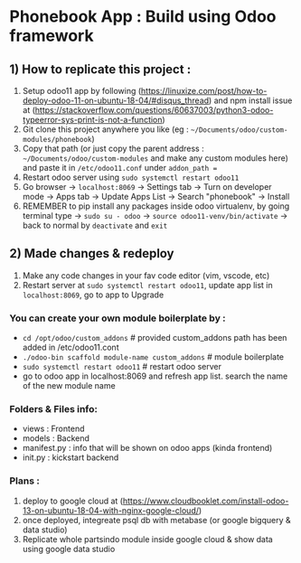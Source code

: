 # Phonebook App : Build using Odoo framework

## 1) How to replicate this project :

1. Setup odoo11 app by following (https://linuxize.com/post/how-to-deploy-odoo-11-on-ubuntu-18-04/#disqus_thread) and npm install issue at (https://stackoverflow.com/questions/60637003/python3-odoo-typeerror-sys-print-is-not-a-function)
2. Git clone this project anywhere you like (eg : `~/Documents/odoo/custom-modules/phonebook`)
3. Copy that path (or just copy the parent address : `~/Documents/odoo/custom-modules` and make any custom modules here) and paste it in `/etc/odoo11.conf` under `addon_path =`
4. Restart odoo server using `sudo systemctl restart odoo11`
5. Go browser -> `localhost:8069` -> Settings tab -> Turn on developer mode -> Apps tab -> Update Apps List -> Search "phonebook" -> Install
6. REMEMBER to pip install any packages inside odoo virtualenv, by going terminal type -> `sudo su - odoo` -> `source odoo11-venv/bin/activate` -> back to normal by `deactivate` and `exit`

## 2) Made changes & redeploy

1. Make any code changes in your fav code editor (vim, vscode, etc)
2. Restart server at `sudo systemctl restart odoo11`, update app list in `localhost:8069`, go to app to Upgrade

### You can create your own module boilerplate by :

- `cd /opt/odoo/custom_addons` # provided custom_addons path has been added in /etc/odoo11.cont
- `./odoo-bin scaffold module-name custom_addons` # module boilerplate
- `sudo systemctl restart odoo11` # restart odoo server
- go to odoo app in localhost:8069 and refresh app list. search the name of the new module name

### Folders & Files info:

- views : Frontend
- models : Backend
- manifest.py : info that will be shown on odoo apps (kinda frontend)
- init.py : kickstart backend

### Plans :

1. deploy to google cloud at (https://www.cloudbooklet.com/install-odoo-13-on-ubuntu-18-04-with-nginx-google-cloud/)
2. once deployed, integreate psql db with metabase (or google bigquery & data studio)
3. Replicate whole partsindo module inside google cloud & show data using google data studio
